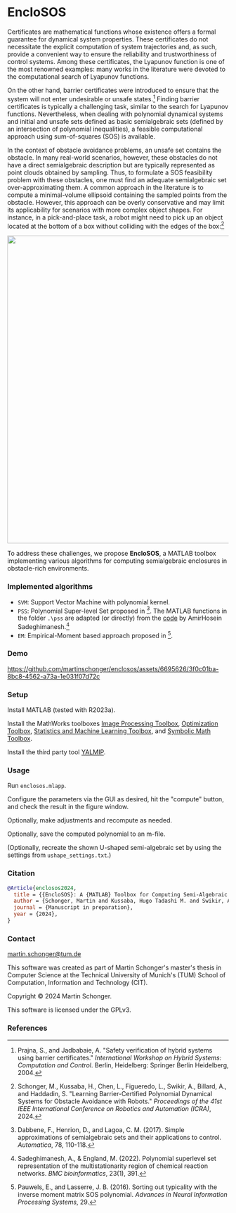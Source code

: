 # EncloSOS

Certificates are mathematical functions whose existence offers a formal guarantee for dynamical system properties. These certificates do not necessitate the explicit computation of system trajectories and, as such, provide a convenient way to ensure the reliability and trustworthiness of control systems. Among these certificates, the Lyapunov function is one of the most renowned examples: many works in the literature were devoted to the computational search of Lyapunov functions.

On the other hand, barrier certificates were introduced to ensure that the system will not enter undesirable or unsafe states.[^PJ:04] Finding barrier certificates is typically a challenging task, similar to the search for Lyapunov functions. Nevertheless, when dealing with polynomial dynamical systems and initial and unsafe sets defined as basic semialgebraic sets (defined by an intersection of polynomial inequalities), a feasible computational approach using sum-of-squares (SOS) is available.

In the context of obstacle avoidance problems, an unsafe set contains the obstacle. In many real-world scenarios, however, these obstacles do not have a direct semialgebraic description but are typically represented as point clouds obtained by sampling. Thus, to formulate a SOS feasibility problem with these obstacles, one must find an adequate semialgebraic set over-approximating them. A common approach in the literature is to compute a minimal-volume ellipsoid containing the sampled points from the obstacle. However, this approach can be overly conservative and may limit its applicability for scenarios with more complex object shapes. For instance, in a pick-and-place task, a robot might need to pick up an object located at the bottom of a box without colliding with the edges of the box:[^SKCFSBH:24]

<p align="center"><img src="https://github.com/martinschonger/enclosos/assets/6695626/85c232b0-393d-4092-93c4-7b296a97fad3" width="700"></p>

To address these challenges, we propose **EncloSOS**, a MATLAB toolbox implementing various algorithms for computing semialgebraic enclosures in obstacle-rich environments.

### Implemented algorithms

* `SVM`: Support Vector Machine with polynomial kernel.
* `PSS`: Polynomial Super-level Set proposed in [^DHL:17]. The MATLAB functions in the folder `.\pss` are adapted (or directly) from the [code](https://zenodo.org/record/6927946) by AmirHosein Sadeghimanesh.[^SE:17]
* `EM`: Empirical-Moment based approach proposed in [^PL:16].
 
### Demo

https://github.com/martinschonger/enclosos/assets/6695626/3f0c01ba-8bc8-4562-a73a-1e031f07d72c

### Setup
Install MATLAB (tested with R2023a).

Install the MathWorks toolboxes
[Image Processing Toolbox](https://www.mathworks.com/products/image-processing.html),
[Optimization Toolbox](https://www.mathworks.com/products/optimization.html),
[Statistics and Machine Learning Toolbox](https://www.mathworks.com/products/statistics.html), and
[Symbolic Math Toolbox](https://www.mathworks.com/products/symbolic.html).

Install the third party tool [YALMIP](https://yalmip.github.io/).

### Usage
Run `enclosos.mlapp`.

Configure the parameters via the GUI as desired, hit the "compute" button, and check the result in the figure window.

Optionally, make adjustments and recompute as needed.

Optionally, save the computed polynomial to an m-file.

(Optionally, recreate the shown U-shaped semi-algebraic set by using the settings from `ushape_settings.txt`.)

### Citation

```bibtex
@Article{enclosos2024,
  title = {{EncloSOS}: A {MATLAB} Toolbox for Computing Semi-Algebraic Enclosures},
  author = {Schonger, Martin and Kussaba, Hugo Tadashi M. and Swikir, Abdalla and Billard, Aude and Haddadin, Sami},
  journal = {Manuscript in preparation},
  year = {2024},
}
```

### Contact
martin.schonger@tum.de

This software was created as part of Martin Schonger's master's thesis in Computer Science at the Technical University of Munich's (TUM) School of Computation, Information and Technology (CIT).

Copyright © 2024 Martin Schonger.

This software is licensed under the GPLv3.

### References

[^PJ:04]: 
    Prajna, S., and Jadbabaie, A. "Safety verification of hybrid systems using barrier certificates." _International Workshop on Hybrid Systems: Computation and Control_. Berlin, Heidelberg: Springer Berlin Heidelberg, 2004.
[^SKCFSBH:24]:
    Schonger, M., Kussaba, H., Chen, L., Figueredo, L., Swikir, A., Billard, A., and Haddadin, S. "Learning Barrier-Certified Polynomial Dynamical Systems for Obstacle Avoidance with Robots." _Proceedings of the 41st IEEE International Conference on Robotics and Automation (ICRA)_, 2024.
[^DHL:17]:
    Dabbene, F., Henrion, D., and Lagoa, C. M. (2017). Simple approximations of semialgebraic sets and their applications to control. _Automatica_, 78, 110-118.
[^PL:16]:
    Pauwels, E., and Lasserre, J. B. (2016). Sorting out typicality with the inverse moment matrix SOS polynomial. _Advances in Neural Information Processing Systems_, 29.
[^SE:17]:
    Sadeghimanesh, A., & England, M. (2022). Polynomial superlevel set representation of the multistationarity region of chemical reaction networks. _BMC bioinformatics_, 23(1), 391.
